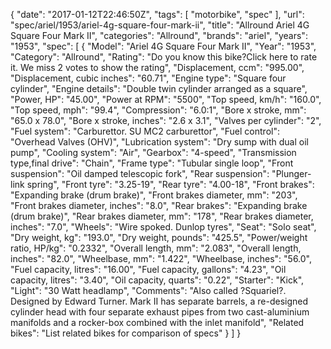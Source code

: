 {
    "date": "2017-01-12T22:46:50Z",
    "tags": [
        "motorbike",
        "spec"
    ],
    "url": "spec\/ariel\/1953\/ariel-4g-square-four-mark-ii",
    "title": "Allround Ariel 4G Square Four Mark II",
    "categories": "Allround",
    "brands": "ariel",
    "years": "1953",
    "spec": [
        {
            "Model": "Ariel 4G Square Four Mark II",
            "Year": "1953",
            "Category": "Allround",
            "Rating": "Do you know this bike?Click here to rate it. We miss 2 votes to show the rating",
            "Displacement, ccm": "995.00",
            "Displacement, cubic inches": "60.71",
            "Engine type": "Square four cylinder",
            "Engine details": "Double twin cylinder arranged as a square",
            "Power, HP": "45.00",
            "Power at RPM": "5500",
            "Top speed, km\/h": "160.0",
            "Top speed, mph": "99.4",
            "Compression": "6.0:1",
            "Bore x stroke, mm": "65.0 x 78.0",
            "Bore x stroke, inches": "2.6 x 3.1",
            "Valves per cylinder": "2",
            "Fuel system": "Carburettor. SU MC2 carburettor",
            "Fuel control": "Overhead Valves (OHV)",
            "Lubrication system": "Dry sump with dual oil pump",
            "Cooling system": "Air",
            "Gearbox": "4-speed",
            "Transmission type,final drive": "Chain",
            "Frame type": "Tubular single loop",
            "Front suspension": "Oil damped telescopic fork",
            "Rear suspension": "Plunger-link spring",
            "Front tyre": "3.25-19",
            "Rear tyre": "4.00-18",
            "Front brakes": "Expanding brake (drum brake)",
            "Front brakes diameter, mm": "203",
            "Front brakes diameter, inches": "8.0",
            "Rear brakes": "Expanding brake (drum brake)",
            "Rear brakes diameter, mm": "178",
            "Rear brakes diameter, inches": "7.0",
            "Wheels": "Wire spoked. Dunlop tyres",
            "Seat": "Solo seat",
            "Dry weight, kg": "193.0",
            "Dry weight, pounds": "425.5",
            "Power\/weight ratio, HP\/kg": "0.2332",
            "Overall length, mm": "2.083",
            "Overall length, inches": "82.0",
            "Wheelbase, mm": "1.422",
            "Wheelbase, inches": "56.0",
            "Fuel capacity, litres": "16.00",
            "Fuel capacity, gallons": "4.23",
            "Oil capacity, litres": "3.40",
            "Oil capacity, quarts": "0.22",
            "Starter": "Kick",
            "Light": "30 Watt headlamp",
            "Comments": "Also called ?Squariel?. Designed by Edward Turner. Mark II has separate barrels, a re-designed cylinder head with four separate exhaust pipes from two cast-aluminium manifolds and a rocker-box combined with the inlet manifold",
            "Related bikes": "List related bikes for comparison of specs"
        }
    ]
}
